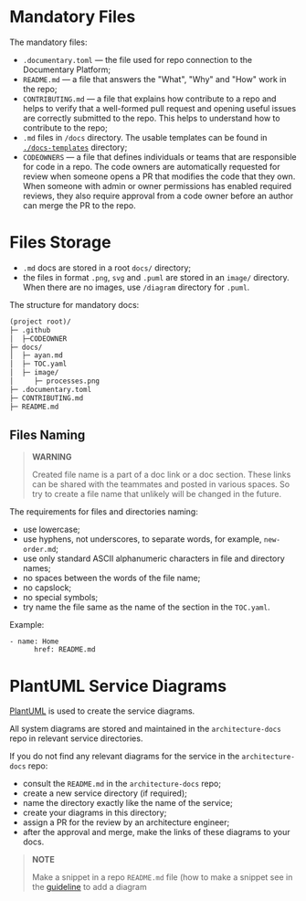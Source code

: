 # Mandatory Files

The mandatory files:

* `.documentary.toml` — the file used for repo connection to the Documentary Platform;
* `README.md` — a file that answers the "What", "Why" and "How" work in the repo;
* `CONTRIBUTING.md` — a file that explains how contribute to a repo and helps to verify that a well-formed pull request and opening useful issues are correctly submitted to the repo. This helps to understand how to contribute to the repo;
* `.md` files in `/docs` directory. The usable templates can be found in [`./docs-templates`](./docs-templates) directory;
* `CODEOWNERS` — a file that defines individuals or teams that are responsible for code in a repo. The code owners are automatically requested for review when someone opens a PR that modifies the code that they own. When someone with admin or owner permissions has enabled required reviews, they also require approval from a code owner before an author can merge the PR to the repo.


# Files Storage

* `.md` docs are stored in a root `docs/` directory;
* the files in format `.png`, `svg` and `.puml` are stored in an `image/` directory. When there are no images, use `/diagram` directory for `.puml`.

The structure for mandatory docs:

```markdown
(project root)/
├─ .github
│  ├─CODEOWNER 
├─ docs/
│  ├─ ayan.md
│  ├─ TOC.yaml
│  ├─ image/
│     ├─ processes.png
├─ .documentary.toml
├─ CONTRIBUTING.md
├─ README.md
```


## Files Naming

> **WARNING**
>
> Created file name is a part of a doc link or a doc section. These links can be shared with the teammates and posted in various spaces. So try to create a file name that unlikely will be changed in the future.

The requirements for files and directories naming:

* use lowercase;
* use hyphens, not underscores, to separate words, for example, `new-order.md`;
* use only standard ASCII alphanumeric characters in file and directory names;
* no spaces between the words of the file name;
* no capslock;
* no special symbols;
* try name the file same as the name of the section in the `TOC.yaml`.

Example:

```plaintext
- name: Home
      href: README.md
```


# PlantUML Service Diagrams

[PlantUML](https://plantuml.com) is used to create the service diagrams.

All system diagrams are stored and maintained in the `architecture-docs` repo in relevant service directories.

If you do not find any relevant diagrams for the service in the `architecture-docs` repo:

* consult the `README.md` in the `architecture-docs` repo;
* create a new service directory (if required);
* name the directory exactly like the name of the service;
* create your diagrams in this directory;
* assign a PR for the review by an architecture engineer;
* after the approval and merge, make the links of these diagrams to your docs.

> **NOTE**
>
> Make a snippet in a repo `README.md` file (how to make a snippet see in the [guideline](markdown-guideline.md) to add a  diagram
